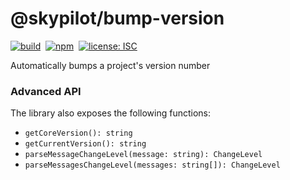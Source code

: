 # @skypilot/bump-version

[![build](https://img.shields.io/github/workflow/status/skypilotcc/bump-version/Build%20&%20publish%20stable%20Node%20package?label=build)]()&nbsp;
[![npm](https://img.shields.io/npm/v/@skypilot/bump-version?label=npm)](https://www.npmjs.com/package/@skypilot/bump-version)&nbsp;
[![license: ISC](https://img.shields.io/badge/license-ISC-blue.svg)](https://opensource.org/licenses/ISC)  

Automatically bumps a project's version number

### Advanced API

The library also exposes the following functions:

- `getCoreVersion(): string`
- `getCurrentVersion(): string`
- `parseMessageChangeLevel(message: string): ChangeLevel`
- `parseMessagesChangeLevel(messages: string[]): ChangeLevel`
